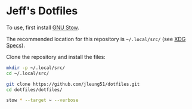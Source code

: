 # Jeff's Dotfiles

To use, first install [GNU Stow](https://www.gnu.org/software/stow).

The recommended location for this repository is `~/.local/src/` (see [XDG Specs](https://specifications.freedesktop.org/basedir-spec/latest)).

Clone the repository and install the files:
```bash
mkdir -p ~/.local/src/
cd ~/.local/src/

git clone https://github.com/jleung51/dotfiles.git
cd dotfiles/dotfiles/

stow * --target ~ --verbose
```

